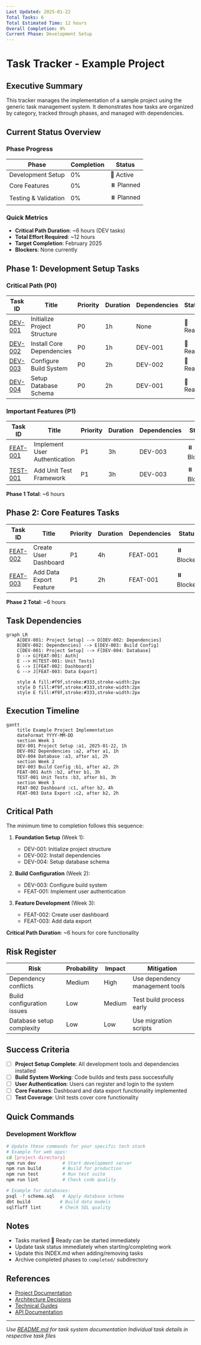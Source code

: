 ```yaml
---
Last Updated: 2025-01-22
Total Tasks: 6
Total Estimated Time: 12 hours
Overall Completion: 0%
Current Phase: Development Setup
---
```


# Task Tracker - Example Project

## Executive Summary

This tracker manages the implementation of a sample project using the generic task management system. It demonstrates how tasks are organized by category, tracked through phases, and managed with dependencies.

## Current Status Overview

### Phase Progress

| Phase                | Completion | Status     |
| -------------------- | ---------- | ---------- |
| Development Setup    | 0%         | 🔄 Active  |
| Core Features        | 0%         | ⏸️ Planned |
| Testing & Validation | 0%         | ⏸️ Planned |

### Quick Metrics

- **Critical Path Duration**: ~6 hours (DEV tasks)
- **Total Effort Required**: ~12 hours
- **Target Completion**: February 2025
- **Blockers**: None currently

## Phase 1: Development Setup Tasks

### Critical Path (P0)

| Task ID                                                | Title                        | Priority | Duration | Dependencies | Status   |
| ------------------------------------------------------ | ---------------------------- | -------- | -------- | ------------ | -------- |
| [DEV-001](development/DEV-001-setup-project.md)        | Initialize Project Structure | P0       | 1h       | None         | 🔄 Ready |
| [DEV-002](development/DEV-002-install-dependencies.md) | Install Core Dependencies    | P0       | 1h       | DEV-001      | 🔄 Ready |
| [DEV-003](development/DEV-003-configure-build.md)      | Configure Build System       | P0       | 2h       | DEV-002      | 🔄 Ready |
| [DEV-004](development/DEV-004-setup-database.md)       | Setup Database Schema        | P0       | 2h       | DEV-001      | 🔄 Ready |

### Important Features (P1)

| Task ID                                              | Title                         | Priority | Duration | Dependencies | Status     |
| ---------------------------------------------------- | ----------------------------- | -------- | -------- | ------------ | ---------- |
| [FEAT-001](features/FEAT-001-user-authentication.md) | Implement User Authentication | P1       | 3h       | DEV-003      | ⏸️ Blocked |
| [TEST-001](testing/TEST-001-unit-tests.md)           | Add Unit Test Framework       | P1       | 3h       | DEV-003      | ⏸️ Blocked |

**Phase 1 Total**: ~6 hours

## Phase 2: Core Features Tasks

| Task ID                                         | Title                   | Priority | Duration | Dependencies | Status     |
| ----------------------------------------------- | ----------------------- | -------- | -------- | ------------ | ---------- |
| [FEAT-002](features/FEAT-002-user-dashboard.md) | Create User Dashboard   | P1       | 4h       | FEAT-001     | ⏸️ Blocked |
| [FEAT-003](features/FEAT-003-data-export.md)    | Add Data Export Feature | P1       | 2h       | FEAT-001     | ⏸️ Blocked |

**Phase 2 Total**: ~6 hours

## Task Dependencies

```mermaid
graph LR
    A[DEV-001: Project Setup] --> D[DEV-002: Dependencies]
    B[DEV-002: Dependencies] --> E[DEV-003: Build Config]
    C[DEV-001: Project Setup] --> F[DEV-004: Database]
    D --> G[FEAT-001: Auth]
    E --> H[TEST-001: Unit Tests]
    G --> I[FEAT-002: Dashboard]
    G --> J[FEAT-003: Data Export]

    style A fill:#f9f,stroke:#333,stroke-width:2px
    style D fill:#f9f,stroke:#333,stroke-width:2px
    style E fill:#f9f,stroke:#333,stroke-width:2px
```

## Execution Timeline

```mermaid
gantt
    title Example Project Implementation
    dateFormat YYYY-MM-DD
    section Week 1
    DEV-001 Project Setup :a1, 2025-01-22, 1h
    DEV-002 Dependencies :a2, after a1, 1h
    DEV-004 Database :a3, after a1, 2h
    section Week 2
    DEV-003 Build Config :b1, after a2, 2h
    FEAT-001 Auth :b2, after b1, 3h
    TEST-001 Unit Tests :b3, after b1, 3h
    section Week 3
    FEAT-002 Dashboard :c1, after b2, 4h
    FEAT-003 Data Export :c2, after b2, 2h
```

## Critical Path

The minimum time to completion follows this sequence:

1. **Foundation Setup** (Week 1):

   - DEV-001: Initialize project structure
   - DEV-002: Install dependencies
   - DEV-004: Setup database schema

2. **Build Configuration** (Week 2):

   - DEV-003: Configure build system
   - FEAT-001: Implement user authentication

3. **Feature Development** (Week 3):
   - FEAT-002: Create user dashboard
   - FEAT-003: Add data export

**Critical Path Duration**: ~6 hours for core functionality

## Risk Register

| Risk                       | Probability | Impact | Mitigation                      |
| -------------------------- | ----------- | ------ | ------------------------------- |
| Dependency conflicts       | Medium      | High   | Use dependency management tools |
| Build configuration issues | Low         | Medium | Test build process early        |
| Database setup complexity  | Low         | Low    | Use migration scripts           |

## Success Criteria

- [ ] **Project Setup Complete**: All development tools and dependencies installed
- [ ] **Build System Working**: Code builds and tests pass successfully
- [ ] **User Authentication**: Users can register and login to the system
- [ ] **Core Features**: Dashboard and data export functionality implemented
- [ ] **Test Coverage**: Unit tests cover core functionality

## Quick Commands

### Development Workflow

```bash
# Update these commands for your specific tech stack
# Example for web apps:
cd [project-directory]
npm run dev          # Start development server
npm run build        # Build for production
npm run test         # Run test suite
npm run lint         # Check code quality

# Example for databases:
psql -f schema.sql   # Apply database schema
dbt build           # Build data models
sqlfluff lint       # Check SQL quality
```

## Notes

- Tasks marked 🔄 Ready can be started immediately
- Update task status immediately when starting/completing work
- Update this INDEX.md when adding/removing tasks
- Archive completed phases to `completed/` subdirectory

## References

- [Project Documentation](../../README.md)
- [Architecture Decisions](../../decisions/)
- [Technical Guides](../../docs/)
- [API Documentation](../../api/)

---

_Use [README.md](README.md) for task system documentation_
_Individual task details in respective task files_
